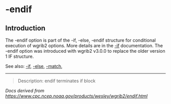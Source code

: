 # -endif

## Introduction

The -endif option is part of the
-if,
-else,
-endif structure for conditional execution of wgrib2 options.
More details are in the [-if](./if.md) documentation.
The -endif option was introduced with wgrib2 v3.0.0 to replace
the older version 1 IF structure.

See also:
[-if](./if.md),
[-else](./else.md),
[-match](./match.md),

---

> Description: endif terminates if block

_Docs derived from <https://www.cpc.ncep.noaa.gov/products/wesley/wgrib2/endif.html>_

